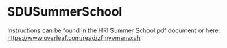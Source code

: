 # SDUSummerSchool

Instructions can be found in the HRI Summer School.pdf document or here: https://www.overleaf.com/read/zfmyvmsnsxvh
